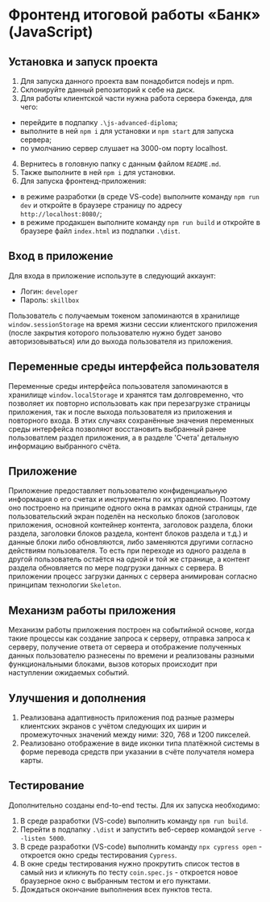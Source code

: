 # Фронтенд итоговой работы «Банк» (JavaScript)

## Установка и запуск проекта

1. Для запуска данного проекта вам понадобится nodejs и npm.
2. Склонируйте данный репозиторий к себе на диск.
3. Для работы клиентской части нужна работа сервера бэкенда, для чего:

- перейдите в подпапку `.\js-advanced-diploma`;
- выполните в ней `npm i` для установки и `npm start` для запуска сервера;
- по умолчанию сервер слушает на 3000-ом порту localhost.

4. Вернитесь в головную папку с данным файлом `README.md`.
5. Также выполните в ней `npm i` для установки.
6. Для запуска фронтенд-приложения:

- в режиме разработки (в среде VS-code) выполните команду `npm run dev` и
  откройте в браузере страницу по адресу `http://localhost:8080/`;
- в режиме продакшен выполните команду `npm run build` и откройте в браузере
  файл `index.html` из подпапки `.\dist`.

## Вход в приложение

Для входа в приложение используте в следующий аккаунт:

- Логин: `developer`
- Пароль: `skillbox`

Пользователь с получаемым токеном запоминаются в хранилище `window.sessionStorage`
на время жизни сессии клиентского приложения (после закрытия которого пользователю
нужно будет заново авторизовываться) или до выхода пользователя из приложения.

## Переменные среды интерфейса пользователя

Переменные среды интерфейса пользователя запоминаются в хранилище `window.localStorage`
и хранятся там долговременно, что позволяет их повторно использовать как при перезагрузке
страницы приложения, так и после выхода пользователя из приложения и повторного входа.
В этих случаях сохранённые значения переменных среды интерфейса позволяют восстановить
выбранный ранее пользоватлем раздел приложения, а в разделе 'Счета' детальную информацию
выбранного счёта.

## Приложение

Приложение предоставляет пользователю конфиденциальную информация о его счетах
и инструменты по их управлению. Поэтому оно построено на принципе одного окна
в рамках одной страницы, где пользовательский экран поделён на несколько блоков
(заголовок приложения, основной контейнер контента, заголовок раздела, блоки
раздела, заголовки блоков раздела, контент блоков раздела и т.д.) и данные
блоки либо обновляются, либо заменяются другими согласно действиям пользователя.
То есть при переходе из одного раздела в другой пользователь остаётся на одной и
той же странице, а контент раздела обновляется по мере подгрузки данных с сервера.
В приложении процесс загрузки данных с сервера анимирован согласно принципам
технологии `Skeleton`.

## Механизм работы приложения

Механизм работы приложения построен на событийной основе, когда такие процессы
как создание запроса к серверу, отправка запроса к серверу, получение ответа от
сервера и отображение полученных данных пользователю разнесены по времени и
реализованы разными функциональными блоками, вызов которых происходит при
наступлении ожидаемых событий.

## Улучшения и дополнения

1. Реализована адаптивность приложения под разные размеры клиентских экранов
   с учётом следующих их ширин и промежуточных значений между ними:
   320, 768 и 1200 пикселей.
2. Реализовано отображение в виде иконки типа платёжной системы в форме
   перевода средств при указании в счёте получателя номера карты.

## Тестирование

Дополнительно созданы end-to-end тесты. Для их запуска необходимо:

1. В среде разработки (VS-code) выполнить команду `npm run build`.
2. Перейти в подпапку `.\dist` и запустить веб-сервер командой `serve --listen 5000`.
3. В среде разработки (VS-code) выполнить команду `npx cypress open` - откроется окно
   среды тестирования `Cypress`.
4. В окне среды тестирования нужно прокрутить список тестов в самый низ и кликнуть
   по тесту `coin.spec.js` - откроется новое браузерное окно с выбранным тестом
   и его пунктами.
5. Дождаться окончание выполнения всех пунктов теста.
